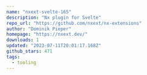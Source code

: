 ```yaml
---
name: "nxext-svelte-165"
description: "Nx plugin for Svelte"
repo_url: "https://github.com/nxext/nx-extensions"
author: "Dominik Pieper"
homepage: "https://nxext.dev/"
downloads: 1
updated: "2023-07-11T20:01:17.168Z"
github_stars: 471
tags: 
  - tooling
---
```


